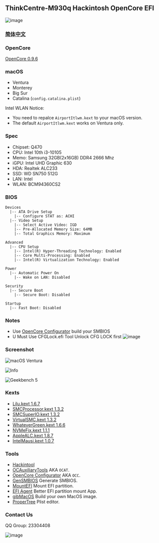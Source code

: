 ## ThinkCentre-M930q Hackintosh OpenCore EFI

![image](Screenshot/m930q.png)

### [简体中文](README.zh_CN.md)


### OpenCore

[OpenCore 0.9.6](https://github.com/acidanthera/OpenCorePkg)


### macOS

- Ventura
- Monterey
- Big Sur
- Catalina (`config.catalina.plist`)

Intel WLAN Notice: 
 - You need to repalce `AirportItlwm.kext` to your macOS version.
 - The default `AirportItlwm.kext` works on Ventura only. 


### Spec

- Chipset: Q470
- CPU: Intel 10th i3-10105
- Memo: Samsung 32GB(2x16GB) DDR4 2666 Mhz
- iGPU: Intel UHD Graphic 630
- HDA: Realtek ALC233
- SSD: WD SN750 512G
- LAN: Intel
- WLAN: BCM94360CS2


### BIOS

```
Devices
  |-- ATA Drive Setup
    |-- Configure STAT as: ACHI
  |-- Video Setup
    |-- Select Active Video: IGD
    |-- Pre-Allocated Memory Size: 64MB
    |-- Total Graphics Memory: Maximum

Advanced
  |-- CPU Setup
    |-- Intel(R) Hyper-Threading Technology: Enabled
    |-- Core Multi-Processing: Enabled
    |-- Intel(R) Virtualization Technology: Enabled

Power
  |-- Automatic Power On
    |-- Wake on LAN: Disabled
    
Security
  |-- Secure Boot
    |-- Secure Boot: Disabled

Startup
  |-- Fast Boot: Disabled
```

### Notes
 - Use [OpenCore Configurator](https://mackie100projects.altervista.org/opencore-configurator/) build your SMBIOS
 - U Must Use CFGLock.efi Tool Unlock CFG LOCK first
![image](Screenshot/CFGLock.efi.png)

### Screenshot

![macOS Ventura](Screenshot/about.png)

![Info](Screenshot/info.png)

![Geekbench 5](Screenshot/geekbench5.png)


### Kexts

- [Lilu.kext 1.6.7](https://github.com/acidanthera/Lilu)
- [SMCProcessor.kext 1.3.2](https://github.com/acidanthera/VirtualSMC)
- [SMCSuperIO.kext 1.3.2](https://github.com/acidanthera/VirtualSMC)
- [VirtualSMC.kext 1.3.2](https://github.com/acidanthera/VirtualSMC)
- [WhateverGreen.kext 1.6.6](https://github.com/acidanthera/WhateverGreen)
- [NVMeFix.kext 1.1.1](https://github.com/acidanthera/NVMeFix)
- [AppleALC.kext 1.8.7](https://github.com/acidanthera/AppleALC)
- [IntelMausi.kext 1.0.7](https://github.com/acidanthera/IntelMausi)


### Tools

- [Hackintool](https://github.com/headkaze/Hackintool) 
- [OCAuxiliaryTools](https://github.com/ic005k/OCAuxiliaryTools) AKA `OCAT`.
- [OpenCore Configurator](https://mackie100projects.altervista.org/opencore-configurator/) AKA `OCC`.
- [GenSMBIOS](https://github.com/corpnewt/GenSMBIOS) Generate SMBIOS.
- [MountEFI](https://github.com/corpnewt/MountEFI) Mount EFI partition.
- [EFI Agent](https://github.com/headkaze/EFI-Agent) Better EFI partition mount App.
- [gibMacOS](https://github.com/corpnewt/gibMacOS) Build your own MacOS image.
- [ProperTree](https://github.com/corpnewt/ProperTree) Plist editor.


### Contact Us

QQ Group: 23304408

![image](Screenshot/QRCode.png)
